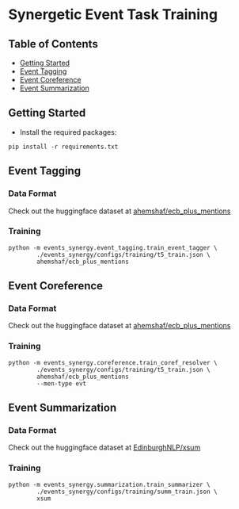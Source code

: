# Synergetic Event Task Training

## Table of Contents
- [Getting Started](#getting-started)
- [Event Tagging](#event-tagging)
- [Event Coreference](#event-coreference)
- [Event Summarization](#event-summarization)

## Getting Started
- Install the required packages:

```shell
pip install -r requirements.txt
```

## Event Tagging
### Data Format
Check out the huggingface dataset at [ahemshaf/ecb_plus_mentions](https://huggingface.co/datasets/ahmeshaf/ecb_plus_mentions)

### Training
```shell
python -m events_synergy.event_tagging.train_event_tagger \
        ./events_synergy/configs/training/t5_train.json \
        ahemshaf/ecb_plus_mentions
```

## Event Coreference
### Data Format
Check out the huggingface dataset at [ahemshaf/ecb_plus_mentions](https://huggingface.co/datasets/ahmeshaf/ecb_plus_mentions)

### Training
```shell
python -m events_synergy.coreference.train_coref_resolver \
        ./events_synergy/configs/training/t5_train.json \
        ahemshaf/ecb_plus_mentions
        --men-type evt
```

## Event Summarization
### Data Format
Check out the huggingface dataset at [EdinburghNLP/xsum](https://huggingface.co/datasets/EdinburghNLP/xsum)

### Training
```shell
python -m events_synergy.summarization.train_summarizer \
        ./events_synergy/configs/training/summ_train.json \
        xsum
```